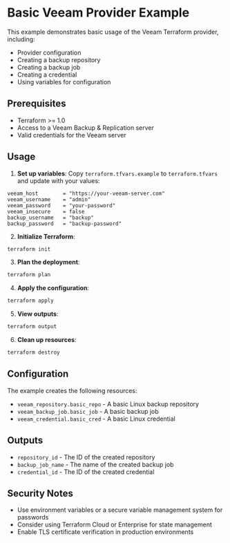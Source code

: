 # Basic Veeam Provider Example

This example demonstrates basic usage of the Veeam Terraform provider, including:

- Provider configuration
- Creating a backup repository
- Creating a backup job
- Creating a credential
- Using variables for configuration

## Prerequisites

- Terraform >= 1.0
- Access to a Veeam Backup & Replication server
- Valid credentials for the Veeam server

## Usage

1. **Set up variables**: Copy `terraform.tfvars.example` to `terraform.tfvars` and update with your values:

```hcl
veeam_host        = "https://your-veeam-server.com"
veeam_username    = "admin"
veeam_password    = "your-password"
veeam_insecure    = false
backup_username   = "backup"
backup_password   = "backup-password"
```

2. **Initialize Terraform**:

```bash
terraform init
```

3. **Plan the deployment**:

```bash
terraform plan
```

4. **Apply the configuration**:

```bash
terraform apply
```

5. **View outputs**:

```bash
terraform output
```

6. **Clean up resources**:

```bash
terraform destroy
```

## Configuration

The example creates the following resources:

- `veeam_repository.basic_repo` - A basic Linux backup repository
- `veeam_backup_job.basic_job` - A basic backup job
- `veeam_credential.basic_cred` - A basic Linux credential

## Outputs

- `repository_id` - The ID of the created repository
- `backup_job_name` - The name of the created backup job
- `credential_id` - The ID of the created credential

## Security Notes

- Use environment variables or a secure variable management system for passwords
- Consider using Terraform Cloud or Enterprise for state management
- Enable TLS certificate verification in production environments
